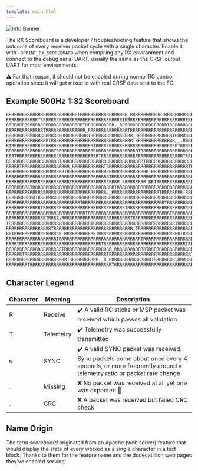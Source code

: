 ```yaml
---
template: main.html
---
```


![Info Banner](https://github.com/ExpressLRS/ExpressLRS-Hardware/blob/master/img/information.png?raw=true)

The RX Scoreboard is a developer / troubleshooting feature that shows the outcome of every receiver packet cycle with a single character. Enable it with `-DPRINT_RX_SCOREBOARD` when compiling any RX environment and connect to the debug serial UART, usually the same as the CRSF output UART for most environments. 

⚠️ For that reason, it should not be enabled during normal RC control operation since it will get mixed in with real CRSF data sent to the FC.

## Example 500Hz 1:32 Scoreboard

```
RRRRRRRRRRRRRRRRRRRRRRRRRRRTRRRRRRRRRRRRRRRRRR_RRRRRRRRRRRRTRRRRRRRRRRRRRRRRRRR
RRRRRRRRRRRRTRRRRRRRRRRRRRRRRRRRRRRRRRRRRRRRTRRRRRRRRRRRRRRRRRRRRRRRRRRRRRRRTRR
RRRRRRRRRRRRRRRRRRRRRRRRRRRRRTRRRRRRRRRRR._RRRRRRRRRRRRRRRRRRTRRRRRRRRRRRRRRRRR
RRRRRRRRRRRRRRTRRRRRRRRRRRRRRR_RRRRRRRRRRRRRRRTRRRRRRRRRRRRRRRRRRRRRRRRRRRRRRRT
RRRRRRRRRRRRRRRRRRRRRRRRRRRRRRRTRRRRRRRRRRRRRRRR_RRRRRRRRRRRRRRTRRRRRRRRRRRRRRR
RRRRRRRRRRRRRRRRTRRRRRRRRRRRRRRRRRRRRRRRRRRRRRRRTRRRRRRRRRRRRRRR__.RRRRRRRRRRRR
RTRRRRRRRRRRRRRRRRRRRRRRRRRRRRRRRTRRRRRRRRRRRRRRRRRRRRRRRRRRRRRRRTRRRRRRRRRRRRR
RRRRRRRRRRRRRRRRRRTRRRRRRRRRRRRRRRRRRRRRRRRRRRRRRRTRRRRRRRRRRRRRRRRRRRRRRRRRRRR
RRRTRRRRRRRRRRRRRRRRRRRRRRRRRRRRRRRTRRRRRRRRRRRRRRRRRRRRRRRRRRRRRRRTRRRRRRRRRRR
RRRRRRRRRRRRRRRRRRRRTRRRRRRRRRRRRRRRRRRRRRRRRRRRRRRRTRRRRRRRRRRRRRRRRRRRRRRRRRR
RRRRRTRRRRRRRRRRRRRRRRRR_RRRRRRRRRRRRTRRRRRRRRRRRRRRRRRRRRRRRRRRRRRRRTRRRRRRRRR
RRRRRRRRRRRRRRRRRRRRRRTRRRRRRRRRRRRRRRRRRRRRRRRRRRRRRRTRRRRRRRRRRRRRRRRRRRRRRRR
RRRRRRRTRRRRRRRRRRRRRRRRRRRRRRRRRRRRRRRTRRRRRRRRRRRRRRRRRRRRRRRRRRRRRRRTRRRRRRR
RRRRRRRRRRRRRRRRRRRRRRRRTRRRRRRRRRRRRRRRRRR_RRRRRRRRR.RRTRRRRRRRRRRRRRRRRRRRRRR
RRRRRRRRRTRRRRRRRRRRRRRRRRRRRRRRRRRRRRRRRTRRRRRRRRRRRRRRRRRRRRRRRRRRRRRRRTRRRRR
RRRRRRRRRRRRRRRRRRRRRRRRRRTRRRRRRRRRRR._RRRRRRRRRRRRRRRRRRTRRRRRRRR.RRRRRRRRRRR
RRRRRRRRRRRTRRRRRRRRRRRRRRRRRRRRRRRRRRRRRRRTRRRRRRRRRRRRRRRRRRRRRRRRRRRRRRRTRRR
RRRRRRRRRRRRRRRRRRRRRRRRRRRRTRRRRRRRRRRRRRRRRRRRRRRRRRRRRRRRTRRRRRRRRRRRRRRRRRR
RRRRRRRRRRRRRTRRRRRRRRRRRRRRRRRRRRRRRRRRRRRRRTRRRRRRRRRRRRRRRRRRRRRRRRRRRRRRRTR
RRRRRRRRRRRRRRRRRRRRRRRRRRRRRRTRRRRRRRRRRRRRRRRRRRRRRRRRRRRRRRTRRRRRRRRRRRRRRRR
RRRRRRRRRRRRRRRTRRRRsRRRRRRRRRRRRRRRRRRRRRRRRRRTRRRRRRRRRRRRRRRRRRRRRRRRRRRRRRR
TRRRRRRRRRRRRRRRRRRRRRRRRRRRRRRRTRRRRRRRRRRRRRRRRRRRRRRRRRRRRRRRTRRRRRRRRRRRRRR
RRRRRRRRRRRRRRRRRTRRRRRRRRRRRRRRRRRRRRRRRRRRRRRR.TRRRRRRRRRRRRRRRRRRRRRRRRRRRRR
RRTRRRRRRRRRRRRRRRRRR_RRRRRRRRRRRRTRRRRRRRRRRRRRRRRRRRRRRRRRRRRRRRTRRRRRRRRRRRR
RRRRRRRRRRRRRRRRRRRTRRRRRRRRRRRRRRRRRRRRRRRRRRRRRRRTRRRRRRRRRRRRRRRRRRRRRRRRRRR
RRRRTRRRRRRRRRRRRRRRRRRRRRRRRRRRRRRRTRRRRRRRRRRRRRRRRRRRRRRRRRRRRRRRTRRRRRRRRRR
RRRRRRRRRRRRRRRRRRRRRTRRRRRRRRRRRRRRRRRR_RRRRRRRRRRRRTRRRRRRRRRRRRRRRRRRRRRRRRR
RRRRRRTRRRRRRRRRRRRRRRRRRRRRRRRRRRRRRRTRRRRRRRRRRRRRRRRRRRRRRRRRRRRRRRTRRRRRRRR
RRRRRRRRRRRRRRRRRRRRRRRTRRRRRRRRRRR._R_RRRRRRRRRRRRRRRRTRRRRRRRR.RRRRRRRRRRRRRR
RRRRRRRRTRRRRRRRRRRRRRRRRRRRRRRRRRRRRRRRTRRRRRRRRRRRRRRRRRRRRRRRRRRRRRRRTRRRRRR
```

## Character Legend

Character | Meaning | Description |
|---|---|---|
| R | Receive | ✔️ A valid RC sticks or MSP packet was received which passes all validation |
| T | Telemetry | ✔️ Telemetry was successfully transmitted |
| s | SYNC | ✔️ A valid SYNC packet was received. Sync packets come about once every 4 seconds, or more frequently around a telemetry ratio or packet rate change |
| _ | Missing | ❌ No packet was received at all yet one was expected 👻 |
| . | CRC | ❌ A packet was received but failed CRC check |

## Name Origin

The term *scoreboard* originated from an Apache (web server) feature that would display the state of every worked as a single character in a text block. Thanks to them for the feature name and the dodecatillion web pages they've enabled serving.